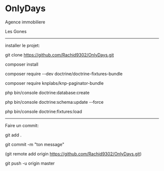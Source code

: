 # OnlyDays
Agence immobiliere

Les Gones

-----------------------------------------------------------------------------

installer le projet:

git clone https://github.com/Rachid9302/OnlyDays.git

composer install

composer require --dev doctrine/doctrine-fixtures-bundle

composer require knplabs/knp-paginator-bundle

php bin/console doctrine:database:create

php bin/console doctrine:schema:update --force

php bin/console doctrine:fixtures:load

-----------------------------------------------------------------------------

Faire un commit:

git add .

git commit -m "ton message"

(git remote add origin https://github.com/Rachid9302/OnlyDays.git)

git push -u origin master





